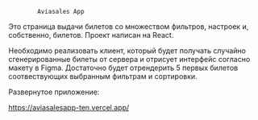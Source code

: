             Aviasales App
Это страница выдачи билетов со множеством фильтров, настроек и, собственно, билетов. Проект написан на React.

Необходимо реализовать клиент, который будет получать случайно сгенерированные билеты от сервера и отрисует интерфейс согласно макету в Figma. Достаточно будет отрендерить 5 первых билетов соотвествующих выбранным фильтрам и сортировки.

Развернутое приложение:

https://aviasalesapp-ten.vercel.app/